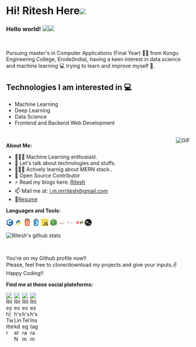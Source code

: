 # Hi! Ritesh Here<img src="https://github.com/TheDudeThatCode/TheDudeThatCode/blob/master/Assets/Developer.gif" width="80px">

### Hello world!&nbsp;<img src="https://github.com/TheDudeThatCode/TheDudeThatCode/blob/master/Assets/Hi.gif" width="29px"><img src="https://github.com/TheDudeThatCode/TheDudeThatCode/blob/master/Assets/Earth.gif" width="24px">

<br />

Pursuing master's in Computer Applications (Final Year) 👨‍💻 from Kongu Engineering College, Erode(India), having a keen interest in data science and machine learning 💻 trying to learn and improve myself 🚀.
<br/>
## Technologies I am interested in :computer:
* Machine Learning
* Deep Learning
* Data Science
* Frontend and Backend Web Development
<br/>
<img align="right" alt="GIF" src="https://media.giphy.com/media/ZVik7pBtu9dNS/giphy.gif" />
  
**About Me:**

- 👨🏽‍💻 Machine Learning enthusiast.  
- 💬 Let's talk about technologies and stuffs.
- 👨🏽‍💼 Actively learnig about MERN stack..
- 🙍  Open Source Contributor
- ⚡️ Read my blogs here: [Ritesh](https://medium.com/@i.m.mrritesh)
- 📫 Mail me at: i.m.mrritesh@gmail.com
- 📝[Resume](https://drive.google.com/file/d/1d-nD6JLrrv214spxm2uPk28nUGGv4bsz/view?usp=sharing)

**Languages and Tools:**  

<code><img height="20" src="https://raw.githubusercontent.com/github/explore/80688e429a7d4ef2fca1e82350fe8e3517d3494d/topics/cpp/cpp.png"></code>
<code><img height="20" src="https://raw.githubusercontent.com/github/explore/80688e429a7d4ef2fca1e82350fe8e3517d3494d/topics/python/python.png"></code>
<code><img height="20" src="https://raw.githubusercontent.com/github/explore/80688e429a7d4ef2fca1e82350fe8e3517d3494d/topics/html/html.png"></code>
<code><img height="20" src="https://raw.githubusercontent.com/github/explore/5c058a388828bb5fde0bcafd4bc867b5bb3f26f3/topics/css/css.png"></code>
<code><img height="20" src="https://raw.githubusercontent.com/github/explore/80688e429a7d4ef2fca1e82350fe8e3517d3494d/topics/javascript/javascript.png"></code>
<code><img height="20" src="https://raw.githubusercontent.com/github/explore/80688e429a7d4ef2fca1e82350fe8e3517d3494d/topics/nodejs/nodejs.png"></code>
<code><img height="20" src="https://raw.githubusercontent.com/github/explore/80688e429a7d4ef2fca1e82350fe8e3517d3494d/topics/mysql/mysql.png"></code>
<code><img height="20" src="https://raw.githubusercontent.com/github/explore/80688e429a7d4ef2fca1e82350fe8e3517d3494d/topics/mongodb/mongodb.png"></code>
<code><img height="20" src="https://raw.githubusercontent.com/github/explore/80688e429a7d4ef2fca1e82350fe8e3517d3494d/topics/git/git.png"></code>
<code><img height="20" src="https://raw.githubusercontent.com/github/explore/80688e429a7d4ef2fca1e82350fe8e3517d3494d/topics/terminal/terminal.png"></code>

![Ritesh's github stats](https://github-readme-stats.vercel.app/api?username=imrritesh&show_icons=true&hide_border=true)

<br/>

You're on my Github profile now!!
<br/>
Please, feel free to clone/download my projects and give your inputs.✌
<br/>
Happy Coding!!

**Find me at these social plateforms:**

<a href="https://twitter.com/i_mrritesh">
  <img align="left" alt="Ritesh| Twitter" width="22px" src="https://cdn.jsdelivr.net/npm/simple-icons@v3/icons/twitter.svg" />
</a>
<a href="https://www.linkedin.com/in/ritesh-kumar-singh-aa6212180/">
  <img align="left" alt="Ritesh's LinkdeIN" width="22px" src="https://cdn.jsdelivr.net/npm/simple-icons@v3/icons/linkedin.svg" />
</a>
<a href="https://t.me/i_mrritesh">
  <img align="left" alt="Ritesh's Telegram" width="22px" src="https://cdn.jsdelivr.net/npm/simple-icons@v3/icons/telegram.svg" />
</a>
<a href="https://www.instagram.com/i.mrritesh/">
  <img align="left" alt="Ritesh's Instagram" width="22px" src="https://cdn.jsdelivr.net/npm/simple-icons@v3/icons/instagram.svg" />
</a>
